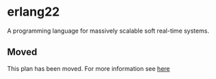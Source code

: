 # erlang22

A programming language for massively scalable soft real-time systems.

## Moved

This plan has been moved. For more information see [here](https://github.com/habitat-sh/core-plans#additional-plans)
